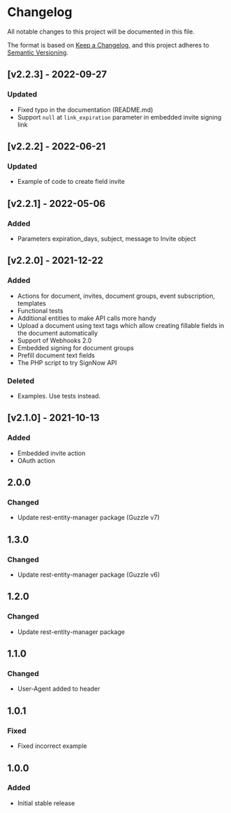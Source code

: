 # Changelog

All notable changes to this project will be documented in this file.

The format is based on [Keep a Changelog](https://keepachangelog.com/en/1.0.0/),
and this project adheres to [Semantic Versioning](https://semver.org/spec/v2.0.0.html).

## [v2.2.3] - 2022-09-27
### Updated
- Fixed typo in the documentation (README.md)
- Support `null` at `link_expiration` parameter in embedded invite signing link

## [v2.2.2] - 2022-06-21
### Updated
- Example of code to create field invite 

## [v2.2.1] - 2022-05-06

### Added
- Parameters expiration_days, subject, message to Invite object

## [v2.2.0] - 2021-12-22
### Added
- Actions for document, invites, document groups, event subscription, templates
- Functional tests
- Additional entities to make API calls more handy
- Upload a document using text tags which allow creating fillable fields in the document automatically
- Support of Webhooks 2.0
- Embedded signing for document groups
- Prefill document text fields
- The PHP script to try SignNow API

### Deleted
- Examples. Use tests instead.

## [v2.1.0] - 2021-10-13
### Added
- Embedded invite action
- OAuth action

## 2.0.0
### Changed
- Update rest-entity-manager package (Guzzle v7) 

## 1.3.0
### Changed
- Update rest-entity-manager package (Guzzle  v6)

## 1.2.0
### Changed
- Update rest-entity-manager package

## 1.1.0
### Changed
- User-Agent added to header

## 1.0.1
### Fixed
- Fixed incorrect example

## 1.0.0
### Added
- Initial stable release
